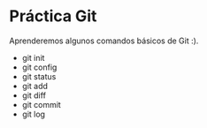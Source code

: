 # Práctica Git

Aprenderemos algunos comandos básicos de Git :).

- git init
- git config
- git status
- git add
- git diff
- git commit
- git log
